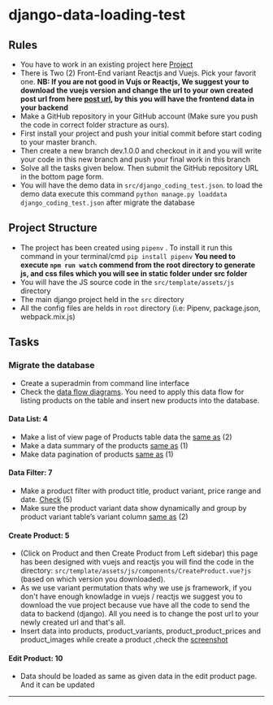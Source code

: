 # django-data-loading-test

## Rules

- You have to work in an existing project here [Project](https://drive.google.com/drive/folders/1kguo61I9oviPthmJ1a5DlSS2XcFQiIBW?usp=sharing)
- There is Two (2) Front-End variant Reactjs and Vuejs. Pick your favorit one.
**NB: If you are not good in Vujs or Reactjs, We suggest your to download the vuejs version and change the url to your own created post url from here [post url](https://prnt.sc/26jheo6), by this you will have the frontend data in your backend**
- Make a GitHub repository in your GitHub account  (Make sure you push the code in correct folder stracture as ours).
- First install your project and push your initial commit before start coding to your  master branch.
- Then create a new branch dev.1.0.0 and checkout in it and you will write your code  in this new branch and push your final work in this branch  
- Solve all the tasks given below. Then submit the GitHub repository URL in the bottom page form.
- You will have the demo data in `src/django_coding_test.json`. to load the demo data execute this command `python manage.py loaddata django_coding_test.json` after migrate the database

## Project Structure

- The project has been created using `pipenv` . To install it run this command in your terminal/cmd `pip install pipenv`
**You need to execute `npm run watch` commend from the root directory to generate js, and css files which you will see in static folder under src folder**
- You will have the JS source code in the `src/template/assets/js` directory
- The main django project held in the `src` directory
- All the config files are helds in `root` directory (i.e: Pipenv, package.json, webpack.mix.js)

## Tasks

### Migrate the database

- Create a superadmin from command line interface
- Check the [data flow diagrams](https://prnt.sc/u93yw2). You need to apply this data flow for listing products on the table and insert new products into the database.  

#### Data List: 4

- Make a list of view page of Products table data the [same as](https://prntscr.com/u944u8)                              (2)
- Make a data summary of the products [same as](https://prntscr.com/u945c2)                                              (1)  
- Make data pagination of products [same as](https://prntscr.com/u945nv)                                                 (1)

#### Data Filter: 7

- Make a product filter with product title, product variant, price range and date. [Check](https://prntscr.com/u946mf)                            (5)
- Make sure the product variant data show dynamically and group by product variant table’s variant column [same as](https://prntscr.com/u947ex)    (2)

#### Create Product:  5

- (Click on Product and then Create Product from Left sidebar) this page has been designed  with vuejs and reactjs you will find the code in the directory: `src/template/assets/js/components/CreateProduct.vue?js` (based on which version you downloaded).  
- As we use variant permutation thats why we use js framework, if you don't have enough knowladge in vuejs / reactjs we suggest you to download the vue project because vue have all the code to send the data to backend (django). All you need is to change the post url to your newly created url and that's all.
- Insert data into products, product_variants, product_product_prices and  product_images while create a product ,check the [screenshot](https://prntscr.com/u94u5i)
  
#### Edit Product: 10  

- Data should be loaded as same as given data in the edit product page. And it can be updated

---

